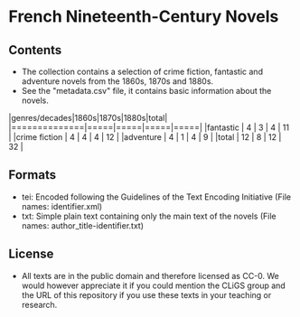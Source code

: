 French Nineteenth-Century Novels
================================

## Contents
* The collection contains a selection of crime fiction, fantastic and adventure novels from the 1860s, 1870s and 1880s.
* See the "metadata.csv" file, it contains basic information about the novels.

|genres/decades|1860s|1870s|1880s|total|
|==============|=====|=====|=====|=====|
|fantastic     |   4 |   3 |   4 |  11 |
|crime fiction |   4 |   4 |   4 |  12 |
|adventure     |   4 |   1 |   4 |   9 |
|total         |  12 |   8 |  12 |  32 |

## Formats 

* tei: Encoded following the Guidelines of the Text Encoding Initiative (File names: identifier.xml)
* txt: Simple plain text containing only the main text of the novels (File names: author_title-identifier.txt)

## License

* All texts are in the public domain and therefore licensed as CC-0. We would however appreciate it if you could mention the CLiGS group and the URL of this repository if you use these texts in your teaching or research.  

 
